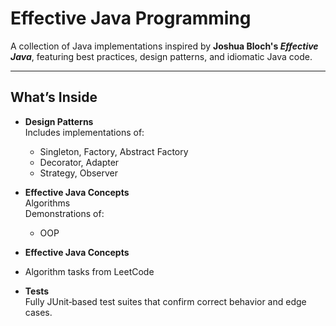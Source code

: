 # Effective Java Programming

A collection of Java implementations inspired by **Joshua Bloch's _Effective Java_**, featuring best practices, design patterns, and idiomatic Java code.

---

## What’s Inside

- **Design Patterns**  
  Includes implementations of:
  - Singleton, Factory, Abstract Factory
  - Decorator, Adapter
  - Strategy, Observer

- **Effective Java Concepts**  
  Algorithms <br>
  Demonstrations of:
  - OOP

- **Effective Java Concepts**
 - Algorithm tasks from LeetCode
- **Tests**  
  Fully JUnit‑based test suites that confirm correct behavior and edge cases.